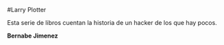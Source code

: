 #Larry Plotter

Esta serie de libros cuentan la historia de un hacker de los que hay pocos.


**Bernabe Jimenez**

